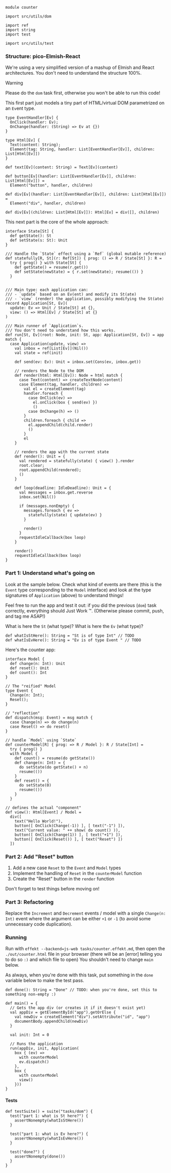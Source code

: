 ```effekt
module counter

import src/utils/dom

import ref
import string
import test

import src/utils/test
```

### Structure: pico-Elmish-React

We're using a very simplified version of a mashup of Elmish and React architectures.
You don't need to understand the structure 100%.

> [!WARNING]
> Please do the `dom` task first, otherwise you won't be able to run this code!

This first part just models a tiny part of HTML/virtual DOM parametrized on an `Ev`ent type.
```effekt
type EventHandler[Ev] { 
  OnClick(handler: Ev);
  OnChange(handler: (String) => Ev at {})
}

type Html[Ev] {
  Text(content: String);
  Element(tag: String, handler: List[EventHandler[Ev]], children: List[Html[Ev]])
}

def text[Ev](content: String) = Text[Ev](content)

def button[Ev](handler: List[EventHandler[Ev]], children: List[Html[Ev]]) =
  Element("button", handler, children)

def div[Ev](handler: List[EventHandler[Ev]], children: List[Html[Ev]]) =
  Element("div", handler, children)

def div[Ev](children: List[Html[Ev]]): Html[Ev] = div([], children)
```

This next part is the core of the whole approach:
```
interface State[St] {
  def getState(): St
  def setState(s: St): Unit
}

/// Handle the `State` effect using a `Ref` (global mutable reference)
def statefully[R, St](r: Ref[St]) { prog: () => R / State[St] }: R =
  try { prog() } with State[St] {
    def getState() = resume(r.get())
    def setState(newState) = { r.set(newState); resume(()) }
  }


/// Main type: each application can:
/// - `update` based on an Ev(ent) and modify its St(ate)
/// - `view` (render) the application, possibly modifying the St(ate)
record Application[St, Ev](
  update: Ev => Unit / State[St] at {},
  view: () => Html[Ev] / State[St] at {}
)

/// Main runner of `Application`s.
/// You don't need to understand how this works.
def run[St, Ev](root: Node, init: St, app: Application[St, Ev]) = app match {
  case Application(update, view) =>
    val inbox = ref[List[Ev]](Nil())
    val state = ref(init)

    def send(ev: Ev): Unit = inbox.set(Cons(ev, inbox.get))

    // renders the Node to the DOM
    def render(html: Html[Ev]): Node = html match {
      case Text(content) => createTextNode(content)
      case Element(tag, handler, children) =>
        val el = createElement(tag)
        handler.foreach {
          case OnClick(ev) => 
            el.onClick(box { send(ev) })
            ()
          case OnChange(h) => ()
        }
        children.foreach { child => 
          el.appendChild(child.render)
          ()
        }
        el
    }

    // renders the app with the current state
    def render(): Unit = {
      val rendered = statefully(state) { view() }.render
      root.clear;
      root.appendChild(rendered);
      ()
    }

    def loop(deadline: IdleDeadline): Unit = {
      val messages = inbox.get.reverse
      inbox.set(Nil())

      if (messages.nonEmpty) {
        messages.foreach { ev =>
          statefully(state) { update(ev) }
        }

        render()
      }
      requestIdleCallback(box loop)
    }

    render()
    requestIdleCallback(box loop)
}
```

### Part 1: Understand what's going on

Look at the sample below. Check what kind of events are there
(this is the `Event` type corresponding to the `Model` interface)
and look at the type signatures of `Application` (above) to understand things!

Feel free to run the app and test it out: if you did the previous (`dom`) task correctly,
everything should Just Work :tm:. (Otherwise please commit, push, and tag me ASAP!) 

What is here the `St` (what type)? What is here the `Ev` (what type)?

```effekt
def whatIsStHere(): String = "St is of type Int" // TODO
def whatIsEvHere(): String = "Ev is of type Event " // TODO
```

Here's the counter app:

```effekt
interface Model {
  def change(n: Int): Unit
  def reset(): Unit
  def count(): Int
}

// The "reified" Model
type Event { 
  Change(n: Int);
  Reset();
}

// "reflection"
def dispatch(msg: Event) = msg match {
  case Change(n) => do change(n)
  case Reset() => do reset()
}

// handle `Model` using `State`
def counterModel[R] { prog: => R / Model }: R / State[Int] =
  try { prog() }
  with Model {
    def count() = resume(do getState())
    def change(n: Int) = {
      do setState(do getState() + n)
      resume(())
    }
    def reset() = {
      do setState(0)
      resume(())
    }
  }

// defines the actual "component"
def view(): Html[Event] / Model =
  div([
    text("Hello World!"),
    button([ OnClick(Change(-1)) ], [ text("-1") ]),
    text("Current value: " ++ show( do count() )),
    button([ OnClick(Change(1)) ], [ text("+1") ]),
    button([ OnClick(Reset()) ], [ text("Reset") ])
  ])
```

### Part 2: Add "Reset" button

1. Add a new case `Reset` to the `Event` and `Model` types
2. Implement the handling of `Reset` in the `counterModel` function
3. Create the "Reset" button in the `render` function

Don't forget to test things before moving on!

### Part 3: Refactoring

Replace the `Increment` and `Decrement` events / model with a single
`Change(n: Int)` event where the argument can be either `+1` or `-1`
(to avoid some unnecessary code duplication).

### Running

Run with `effekt --backend=js-web tasks/counter.effekt.md`,
then open the `./out/counter.html` file in your browser
(there will be an [error] telling you to do so `:)` and which file to open)
You shouldn't need to change `main` below.

As always, when you're done with this task, put something in the `done` variable below to make the test pass.
```effekt
def done(): String = "Done" // TODO: when you're done, set this to something non-empty :)

def main() = {
  // Gets the app div (or creates it if it doesn't exist yet)
  val appDiv = getElementById("app").getOrElse { 
    val newDiv = createElement("div").setAttribute("id", "app")
    documentBody.appendChild(newDiv)
  }

  val init: Int = 0

  // Runs the application
  run(appDiv, init, Application(
    box { (ev) =>
      with counterModel
      ev.dispatch()
    },
    box {
      with counterModel
      view()
    }))
}
```

#### Tests

```effekt
def testSuite() = suite("tasks/dom") {
  test("part 1: what is St here?") {
    assertNonempty(whatIsStHere())
  }

  test("part 1: what is Ev here?") {
    assertNonempty(whatIsEvHere())
  }

  test("done?") {
    assertNonempty(done())
  }
}
```